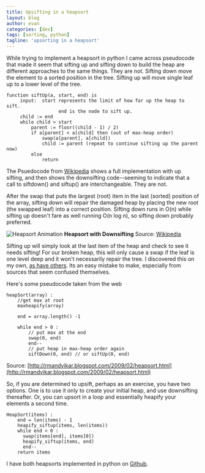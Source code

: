 ```yaml
---
title: Upsifting in a heapsort
layout: blog
author: evan
categories: [dev]
tags: [sorting, python]
tagline: 'upsorting in a heapsort'
---
```

While trying to implement a heapsort in python I came across pseudocode that made it seem that sifting up and sifting down to build the heap are different approaches to the same things. They are not. Sifting down move the element to a sorted position in the tree. Sifting up will move single leaf up to a lower level of the tree.

```
function siftUp(a, start, end) is
     input:  start represents the limit of how far up the heap to sift.
                   end is the node to sift up.
     child := end
     while child > start
         parent := floor((child - 1) / 2)
         if a[parent] < a[child] then (out of max-heap order)
             swap(a[parent], a[child])
             child := parent (repeat to continue sifting up the parent now)
         else
             return
```

The Psuedocode from [Wikipedia](http://en.wikipedia.org/wiki/Heapsort) shows a full implementation with up sifting, and then shows the downsifting code--seeming to indicate that a call to siftdown() and siftup() are interchangeable. They are not.

After the swap that puts the largest (root) item in the last (sorted) position of the array, sifting down will repair the damaged heap by placing the new root (the swapped leaf) into a correct position. Sifting down runs in O(n) while sifting up doesn't fare as well running O(n log n), so sifting down probably preferred.

![Heapsort Animation](http://upload.wikimedia.org/wikipedia/commons/4/4d/Heapsort-example.gif)
**Heapsort with Downsifting**
Source: [Wikipedia](http://en.wikipedia.org/wiki/File:Heapsort-example.gif)

Sifting up will simply look at the last item of the heap and check to see it needs sifting! For our broken heap, this will only cause a swap if the leaf is one level deep and it won't necessarily repair the tree. I discovered this on my own, [as have others](http://stackoverflow.com/questions/16574962/why-doesnt-my-heapsort-work). Its an easy mistake to make, especially from sources that seem confused themselves.

Here's some pseudocode taken from the web

```
heapSort(array) :
    //get max at root
    maxheapify(array)

    end = array.length() -1

    while end > 0 :
        // put max at the end
        swap(0, end)
        end--
        // put heap in max-heap order again
        siftDown(0, end) // or siftUp(0, end)

```
Source: [http://rmandvikar.blogspot.com/2009/02/heapsort.html](http://rmandvikar.blogspot.com/2009/02/heapsort.html)

So, if you are determined to upsift, perhaps as an exercise, you have two options. One is to use it only to create your initial heap, and use downsifting thereafter. Or, you can upsort in a loop and essentially heapify your elements a second time.

```
HeapSort(items) :
    end = len(items) - 1
    heapify_siftup(items, len(items))
    while end > 0 :
      swap(items[end], items[0])
      heapify_siftup(items, end)
      end--
    return items
```

I have both heapsorts implemented in python on [Github](https://github.com/kindasimple/play/blob/master/python/sort/Sorting.py).
